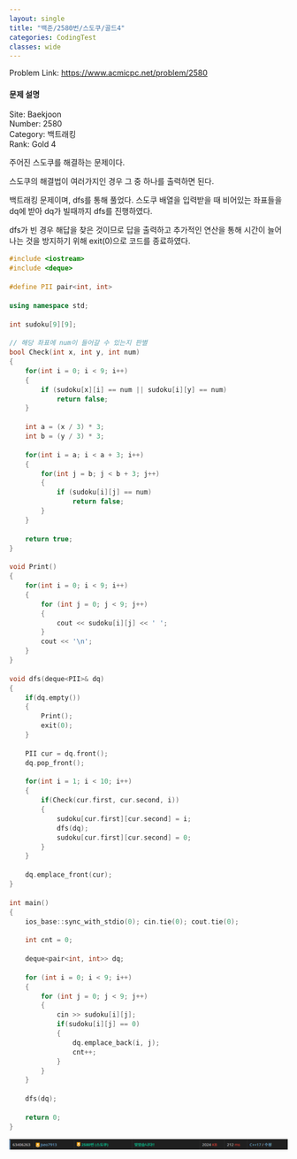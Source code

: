 ```yaml
---
layout: single
title: "백준/2580번/스도쿠/골드4"
categories: CodingTest
classes: wide
---
```


Problem Link: <https://www.acmicpc.net/problem/2580>

#### 문제 설명

Site: Baekjoon   
Number: 2580   
Category: 백트래킹   
Rank: Gold 4

주어진 스도쿠를 해결하는 문제이다.

스도쿠의 해결법이 여러가지인 경우 그 중 하나를 출력하면 된다.

백트래킹 문제이며, dfs를 통해 풀었다. 스도쿠 배열을 입력받을 때 비어있는 좌표들을 dq에 받아 dq가 빌때까지 dfs를 진행하였다.

dfs가 빈 경우 해답을 찾은 것이므로 답을 출력하고 추가적인 연산을 통해 시간이 늘어나는 것을 방지하기 위해 exit(0)으로 코드를 종료하였다.

```cpp
#include <iostream>
#include <deque>

#define PII pair<int, int>

using namespace std;

int sudoku[9][9];

// 해당 좌표에 num이 들어갈 수 있는지 판별
bool Check(int x, int y, int num)
{
	for(int i = 0; i < 9; i++)
	{
		if (sudoku[x][i] == num || sudoku[i][y] == num)
			return false;
	}

	int a = (x / 3) * 3;
	int b = (y / 3) * 3;

	for(int i = a; i < a + 3; i++)
	{
		for(int j = b; j < b + 3; j++)
		{
			if (sudoku[i][j] == num)
				return false;
		}
	}

	return true;
}

void Print()
{
	for(int i = 0; i < 9; i++)
	{
		for (int j = 0; j < 9; j++)
		{
			cout << sudoku[i][j] << ' ';
		}
		cout << '\n';
	}
}

void dfs(deque<PII>& dq)
{
	if(dq.empty())
	{
		Print();
		exit(0);
	}

	PII cur = dq.front();
	dq.pop_front();

	for(int i = 1; i < 10; i++)
	{
		if(Check(cur.first, cur.second, i))
		{
			sudoku[cur.first][cur.second] = i;
			dfs(dq);
			sudoku[cur.first][cur.second] = 0;
		}
	}

	dq.emplace_front(cur);
}

int main()
{
	ios_base::sync_with_stdio(0); cin.tie(0); cout.tie(0);

	int cnt = 0;

	deque<pair<int, int>> dq;

	for (int i = 0; i < 9; i++)
	{
		for (int j = 0; j < 9; j++)
		{
			cin >> sudoku[i][j];
			if(sudoku[i][j] == 0)
			{
				dq.emplace_back(i, j);
				cnt++;
			}
		}
	}

	dfs(dq);

	return 0;
}
```

![백준2580](/assets/images/CodingTest/백준2580번.PNG)
